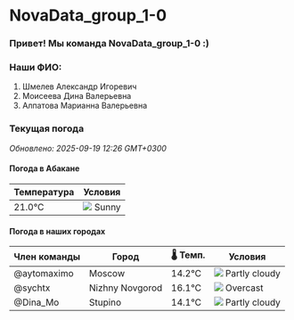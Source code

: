 # NovaData_group_1-0
### Привет! Мы команда NovaData_group_1-0 :)

### Наши ФИО:
1. Шмелев Александр Игоревич
2. Моисеева Дина Валерьевна
3. Алпатова Марианна Валерьевна

### Текущая погода
<!-- WEATHER:START -->
_Обновлено: 2025-09-19 12:26 GMT+0300_

#### Погода в Абакане

| Температура | Условия |
|-------------|----------|
| 21.0°C     | ![](https://cdn.weatherapi.com/weather/64x64/day/113.png) Sunny |

#### Погода в наших городах

| Член команды  | Город               | 🌡️ Темп.  | Условия          |
|---------------|---------------------|-----------|--------------------|
| @aytomaximo    | Moscow              |   14.2°C | ![](https://cdn.weatherapi.com/weather/64x64/day/116.png) Partly cloudy |
| @sychtx        | Nizhny Novgorod     |   16.1°C | ![](https://cdn.weatherapi.com/weather/64x64/day/122.png) Overcast     |
| @Dina_Mo       | Stupino             |   14.1°C | ![](https://cdn.weatherapi.com/weather/64x64/day/116.png) Partly cloudy |

<!-- WEATHER:END -->
